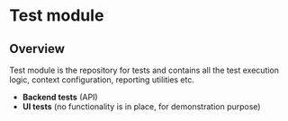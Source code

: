 <h1>Test module</h1>
<h2>Overview</h2>
<p>Test module is the repository for tests and contains all the test execution logic, context configuration, reporting utilities etc.</p>
<ul>
<li><b>Backend tests</b> (API)</li>
<li><b>UI tests</b> (no functionality is in place, for demonstration purpose)</li>
</ul>